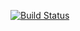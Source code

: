 [![Build Status](https://travis-ci.com/GaiAma/endpoint-newsletter.svg?branch=master)](https://travis-ci.com/GaiAma/endpoint-newsletter)